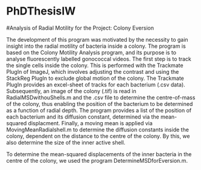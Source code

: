 # PhDThesisIW
#Analysis of Radial Motility for the Project: Colony Eversion 

The development of this program was motivated by the necessity to gain insight into the radial motility of bacteria inside a colony. The program is based on the Colony Motility Analysis program, and its purpose is to analyse fluorescently labelled gonococcal videos. The first step is to track the single cells inside the colony. This is performed with the Trackmate PlugIn of ImageJ, which involves adjusting the contrast and using the StackReg PlugIn to exclude global motion of the colony. The Trackmate PlugIn provides an excel-sheet of tracks for each bacterium (.csv data). Subsequently, an image of the colony (.tif) is read in RadialMSDwithouShells.m and the .csv file to determine the centre-of-mass of the colony, thus enabling the position of the bacterium to be determined as a function of radial depth. The program provides a list of the position of each bacterium and its diffusion constant, determined via the mean-squared displacment. Finally, a moving mean is applied via MovingMeanRadialshell.m to determine the diffusion constants inside the colony, dependent on the distance to the centre of the colony. By this, we also determine the size of the inner active shell.

To determine the mean-squared displacements of the inner bacteria in the centre of the colony, we used the program DetermineMSDforEversion.m.
